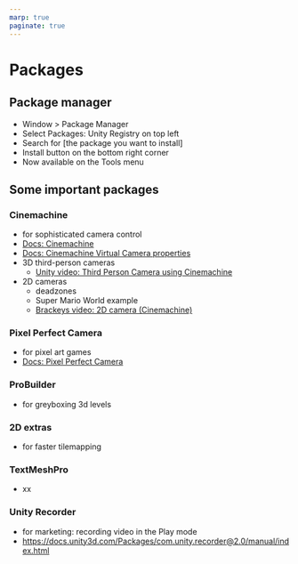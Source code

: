 ```yaml
---
marp: true
paginate: true
---
```

<!-- headingDivider: 3 -->
<!-- class: invert -->

# Packages
## Package manager

* Window > Package Manager
* Select Packages: Unity Registry on top left
* Search for [the package you want to install]
* Install button on the bottom right corner
* Now available on the Tools menu

## Some important packages

### Cinemachine
  * for sophisticated camera control
  * [Docs: Cinemachine](https://docs.unity3d.com/Packages/com.unity.cinemachine@2.3/manual/index.html)
  * [Docs: Cinemachine Virtual Camera properties](https://docs.unity3d.com/Packages/com.unity.cinemachine@2.3/manual/CinemachineVirtualCamera.html)
  * 3D third-person cameras
    * [Unity video: Third Person Camera using Cinemachine](https://www.youtube.com/watch?v=537B1kJp9YQ)
  * 2D cameras
    * deadzones
    * Super Mario World example
    * [Brackeys video: 2D camera (Cinemachine)](https://www.youtube.com/watch?v=2jTY11Am0Ig)

### Pixel Perfect Camera
  * for pixel art games
  * [Docs: Pixel Perfect Camera](https://docs.unity3d.com/Packages/com.unity.2d.pixel-perfect@1.0/manual/index.html)
### ProBuilder
  * for greyboxing 3d levels
### 2D extras
  * for faster tilemapping
### TextMeshPro
  * xx
### Unity Recorder
  * for marketing: recording video in the Play mode
  * https://docs.unity3d.com/Packages/com.unity.recorder@2.0/manual/index.html